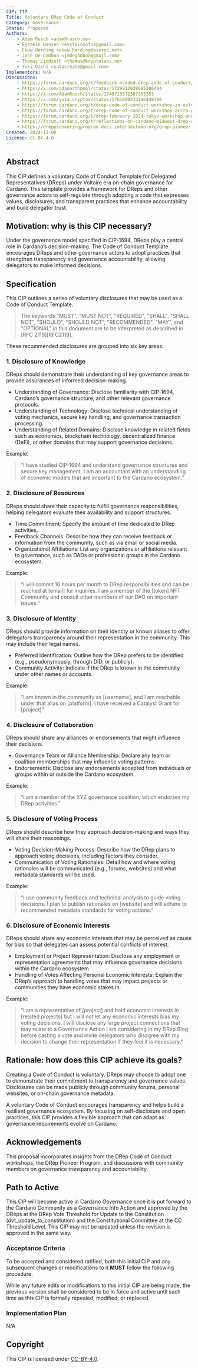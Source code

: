 ```yaml
---
CIP: ???
Title: Voluntary DRep Code of Conduct
Category: Governance
Status: Proposed
Authors:
    - Adam Rusch <adam@rusch.me>
    - Eystein Hansen <eysteinsofus@gmail.com>
    - Ekow Harding <ekow.harding@aiesec.net>
    - Jose De Gamboa <jmdegamboa@gmail.com>
    - Thomas Lindseth <thomas@kryptolabs.no>
    - Yuki Oishi <yutacreate@gmail.com>
Implementors: N/A
Discussions:
    - https://forum.cardano.org/t/feedback-needed-drep-code-of-conduct/124755
    - https://x.com/adanorthpool/status/1729812038665306494
    - https://x.com/AdamRusch/status/1748715572387365353
    - https://x.com/yuta_cryptox/status/1761009233196449798
    - https://forum.cardano.org/t/drep-code-of-conduct-workshop-in-oslo/127035
    - https://forum.cardano.org/t/drep-code-of-conduct-workshop-accra-ghana/127464
    - https://forum.cardano.org/t/drep-february-2024-tokyo-workshop-and-meetup/128063
    - https://forum.cardano.org/t/reflections-on-cardano-midwest-drep-workshop-intersect-meetup/133949
    - https://dreppioneeringprogram.docs.intersectmbo.org/drep-pioneer-program/program-curriculum/module-2
Created: 2024-11-08
License: CC-BY-4.0
---
```


## Abstract

This CIP defines a voluntary Code of Conduct Template for Delegated Representatives (DReps) under Voltaire era on-chain governance for Cardano. This template provides a framework for DReps and other governance actors to self-regulate through adopting a code that expresses values, disclosures, and transparent practices that enhance accountability and build delegator trust.

## Motivation: why is this CIP necessary?

  Under the governance model specified in CIP-1694, DReps play a central role in Cardano’s decision-making. The Code of Conduct Template encourages DReps and other governance actors to adopt practices that strengthen transparency and governance accountability, allowing delegators to make informed decisions.

## Specification

This CIP outlines a series of voluntary disclosures that may be used as a Code of Conduct Template.

> The keywords "MUST", "MUST NOT", "REQUIRED", "SHALL", "SHALL NOT", "SHOULD", "SHOULD NOT", "RECOMMENDED",  "MAY", and "OPTIONAL" in this document are to be interpreted as described in [RFC 2119][RFC2119].

These recommended disclosures are grouped into six key areas:

### 1. Disclosure of Knowledge

DReps should demonstrate their understanding of key governance areas to provide assurances of informed decision-making.
-  Understanding of Governance: Disclose familiarity with CIP-1694, Cardano’s governance structure, and other relevant governance protocols.
-  Understanding of Technology: Disclose technical understanding of voting mechanics, secure key handling, and governance transaction processing.
-  Understanding of Related Domains: Disclose knowledge in related fields such as economics, blockchain technology, decentralized finance (DeFi), or other domains that may support governance decisions.

Example:
> “I have studied CIP-1694 and understand governance structures and secure key management. I am an accountant with an understanding of economic models that are important to the Cardano ecosystem.”

### 2. Disclosure of Resources

DReps should share their capacity to fulfill governance responsibilities, helping delegators evaluate their availability and support structures.

- Time Commitment: Specify the amount of time dedicated to DRep activities.
- Feedback Channels: Describe how they can receive feedback or information from the community, such as via email or social media.
- Organizational Affiliations: List any organizations or affiliations relevant to governance, such as DAOs or professional groups in the Cardano ecosystem.

Example:
> “I will commit 10 hours per month to DRep responsibilities and can be reached at [email] for inquiries. I am a member of the [token] NFT Community and consult other members of our DAO on important issues.”

### 3. Disclosure of Identity

DReps should provide information on their identity or known aliases to offer delegators transparency around their representation in the community. This may include their legal names.

- Preferred Identification: Outline how the DRep prefers to be identified (e.g., pseudonymously, through DID, or publicly).
- Community Activity: Indicate if the DRep is known in the community under other names or accounts.

Example:
> “I am known in the community as [username], and I am reachable under that alias on [platform].  I have received a Catalyst Grant for [project]”

### 4. Disclosure of Collaboration

DReps should share any alliances or endorsements that might influence their decisions.
- Governance Team or Alliance Membership: Declare any team or coalition memberships that may influence voting patterns.
- Endorsements: Disclose any endorsements accepted from individuals or groups within or outside the Cardano ecosystem.

Example:
>“I am a member of the XYZ governance coalition, which endorses my DRep activities.”

### 5. Disclosure of Voting Process

DReps should describe how they approach decision-making and ways they will share their reasonings.
- Voting Decision-Making Process: Describe how the DRep plans to approach voting decisions, including factors they consider.
- Communication of Voting Rationales: Detail how and where voting rationales will be communicated (e.g., forums, websites) and what metadata standards will be used.

Example:
> “I use community feedback and technical analysis to guide voting decisions. I plan to publish rationales on [website] and will adhere to recommended metadata standards for voting actions.”

### 6. Disclosure of Economic Interests

DReps should share any economic interests that may be perceived as cause for bias so that delegates can assess potential conflicts of interest.

- Employment or Project Representation: Disclose any employment or representation agreements that may influence governance decisions within the Cardano ecosystem.
- Handling of Votes Affecting Personal Economic Interests: Explain the DRep’s approach to handling votes that may impact projects or communities they have economic stakes in.

Example:
> “I am a representative of [project] and hold economic interests in [related projects] but I will not let any economic interests bias my voting decisions. I will disclose any large project connections that may relate to a Governance Action I am considering in my DRep Blog before casting a vote and invite delegators who disagree with my decision to change their representation if they feel it is necessary.”

## Rationale: how does this CIP achieve its goals?

Creating a Code of Conduct is voluntary. DReps may choose to adopt one to demonstrate their commitment to transparency and governance values. Disclosures can be made publicly through community forums, personal websites, or on-chain governance metadata.

A voluntary Code of Conduct encourages transparency and helps build a resilient governance ecosystem. By focusing on self-disclosure and open practices, this CIP provides a flexible approach that can adapt as governance requirements evolve on Cardano.

## Acknowledgements

This proposal incorporates insights from the DRep Code of Conduct workshops, the DRep Pioneer Program, and discussions with community members on governance transparency and accountability.

## Path to Active

This CIP will become active in Cardano Governance once it is put forward to the Cardano Community as a Governance Info Action and approved by the DReps at the DRep Vote Threshold for Update to the Constitution (dvt_update_to_constitution) and the Constitutional Committee at the CC Threshold Level.  This CIP may not be updated unless the revision is approved in the same way.

### Acceptance Criteria

To be accepted and considered ratified, both this initial CIP and any subsequent changes or modifications to it **MUST** follow the following procedure.

While any future edits or modifications to this initial CIP are being made, the previous version shall be considered to be in force and active until such time as this CIP is formally repealed, modified, or replaced.

### Implementation Plan

N/A

## Copyright
This CIP is licensed under [CC-BY-4.0](https://creativecommons.org/licenses/by/4.0/legalcode).
